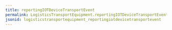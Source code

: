 ```yaml
---
title: reportingIOTDeviceTransportEvent
permalink: LogisticsTransportEquipment.reportingIOTDeviceTransportEvent.html
jsonid: logisticstransportequipment_reportingiotdevicetransportevent
---
```

